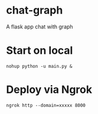 # chat-graph
A flask app chat with graph

# Start on local
```
nohup python -u main.py & 
```


# Deploy via Ngrok
```
ngrok http --domain=xxxxx 8000
```
